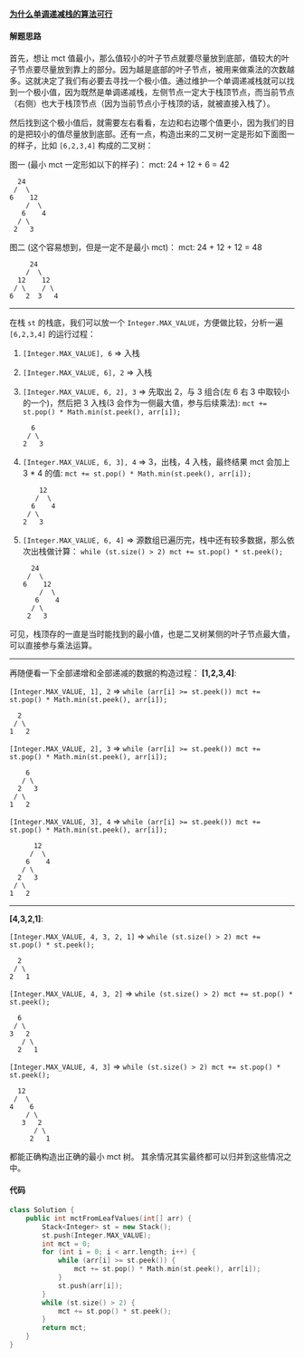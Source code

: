 #### [为什么单调递减栈的算法可行](https://leetcode.cn/problems/minimum-cost-tree-from-leaf-values/solutions/377595/wei-shi-yao-dan-diao-di-jian-zhan-de-suan-fa-ke-xi/)

#### 解题思路

首先，想让 mct 值最小，那么值较小的叶子节点就要尽量放到底部，值较大的叶子节点要尽量放到靠上的部分。因为越是底部的叶子节点，被用来做乘法的次数越多。这就决定了我们有必要去寻找一个极小值。通过维护一个单调递减栈就可以找到一个极小值，因为既然是单调递减栈，左侧节点一定大于栈顶节点，而当前节点（右侧）也大于栈顶节点（因为当前节点小于栈顶的话，就被直接入栈了）。

然后找到这个极小值后，就需要左右看看，左边和右边哪个值更小，因为我们的目的是把较小的值尽量放到底部。还有一点，构造出来的二叉树一定是形如下面图一的样子，比如 `[6,2,3,4]` 构成的二叉树：

图一 (最小 mct 一定形如以下的样子)： mct: 24 + 12 + 6 = 42

```
  24
 /  \
6    12
    /  \
   6    4
  / \
 2   3
```

图二 (这个容易想到，但是一定不是最小 mct)： mct: 24 + 12 + 12 = 48

```
     24
    /  \
  12    12
 / \    / \
6   2  3   4
```

---

在栈 `st` 的栈底，我们可以放一个 `Integer.MAX_VALUE`，方便做比较，分析一遍 `[6,2,3,4]` 的运行过程：

1.  `[Integer.MAX_VALUE], 6` => 入栈
    
2.  `[Integer.MAX_VALUE, 6], 2` => 入栈
    
3.  `[Integer.MAX_VALUE, 6, 2], 3` => 先取出 2，与 3 组合(左 6 右 3 中取较小的一个)，然后把 3 入栈(3 会作为一侧最大值，参与后续乘法): `mct += st.pop() * Math.min(st.peek(), arr[i]);`
    
    ```
      6
     / \
    2   3
    ```
    
4.  `[Integer.MAX_VALUE, 6, 3], 4` => 3，出栈，4 入栈，最终结果 mct 会加上 3 \* 4 的值: `mct += st.pop() * Math.min(st.peek(), arr[i]);`
    
    ```
        12
       /  \
      6    4
     / \
    2   3
    ```
    
5.  `[Integer.MAX_VALUE, 6, 4]` => 源数组已遍历完，栈中还有较多数据，那么依次出栈做计算： `while (st.size() > 2) mct += st.pop() * st.peek();`
    
    ```
      24
     /  \
    6    12
        /  \
       6    4
      / \
     2   3
    ```

可见，栈顶存的一直是当时能找到的最小值，也是二叉树某侧的叶子节点最大值，可以直接参与乘法运算。

---

再随便看一下全部递增和全部递减的数据的构造过程： **\[1,2,3,4\]**:

`[Integer.MAX_VALUE, 1], 2` => `while (arr[i] >= st.peek()) mct += st.pop() * Math.min(st.peek(), arr[i]);`

```
  2
 / \
1   2
```

`[Integer.MAX_VALUE, 2], 3` => `while (arr[i] >= st.peek()) mct += st.pop() * Math.min(st.peek(), arr[i]);`

```
    6
   / \
  2   3
 / \
1   2
```

`[Integer.MAX_VALUE, 3], 4` => `while (arr[i] >= st.peek()) mct += st.pop() * Math.min(st.peek(), arr[i]);`

```
      12
     /  \
    6    4
   / \
  2   3
 / \
1   2
```

---

**\[4,3,2,1\]**:

`[Integer.MAX_VALUE, 4, 3, 2, 1]` => `while (st.size() > 2) mct += st.pop() * st.peek();`

```
  2
 / \
2   1
```

`[Integer.MAX_VALUE, 4, 3, 2]` => `while (st.size() > 2) mct += st.pop() * st.peek();`

```
  6
 / \
3   2
   / \
  2   1
```

`[Integer.MAX_VALUE, 4, 3]` => `while (st.size() > 2) mct += st.pop() * st.peek();`

```
  12
 /  \
4    6
    / \
   3   2
      / \
     2   1
```

都能正确构造出正确的最小 mct 树。 其余情况其实最终都可以归并到这些情况之中。

#### 代码

```cpp
class Solution {
    public int mctFromLeafValues(int[] arr) {
        Stack<Integer> st = new Stack();
        st.push(Integer.MAX_VALUE);
        int mct = 0;
        for (int i = 0; i < arr.length; i++) {
            while (arr[i] >= st.peek()) {
                mct += st.pop() * Math.min(st.peek(), arr[i]);
            }
            st.push(arr[i]);
        }
        while (st.size() > 2) {
            mct += st.pop() * st.peek();
        }
        return mct;
    }
}
```
